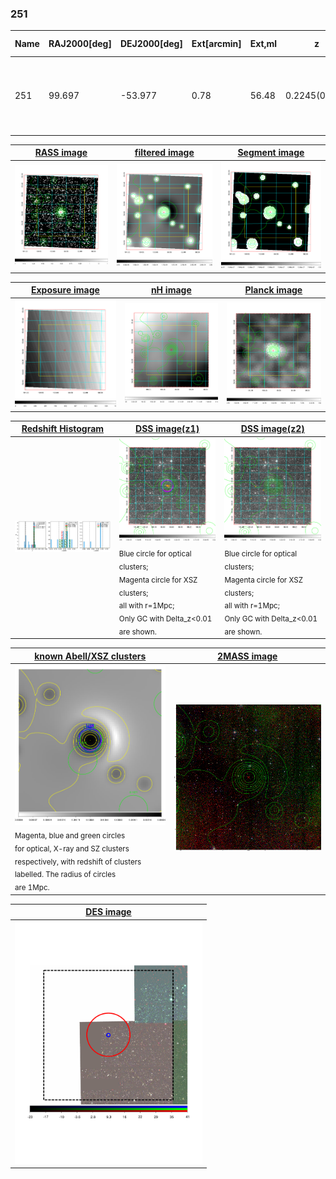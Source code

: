 <div STYLE="page-break-after: always;"></div>

### 251

|Name|RAJ2000[deg]|DEJ2000[deg] |Ext[arcmin]| Ext,ml | z | z_src| C|GC(XSZ,Delta_z<0.01)| GC(OPT,Delta_z<0.01)|GC| R_sig[arcmin] | R500[arcmin] | R500[Mpc]| CRsig[c/s] | CR500[c/s] |L500[1E44 erg/s]|F500[1E-12 erg/s/cm^2]| M500[1E14 Msun]|Tx[keV]|Cnt_sig|Beta|Rc[arcmin]|Comment|Alias|
|---|---|---|---|---|---|------|---|--------|---------|----------|---|---|---|---|---|---|---|---|---|---|---|---|---|---|
|251| 99.697| -53.977| 0.78| 56.48| 0.2245(0.006)| z1, z_xsz| B| B15, H13, MCXC, PSZ2, Tar| A, N| A, B15, H13, MCXC, N, PSZ2, Tar, W| 14.650| 6.300| 1.364| 0.362(0.030)| 0.330(0.027)| 9.287(0.249)| 6.235(0.167)| 9.03(0.11)| 8.96(0.07)| 274.2| 0.804(-0.092+0.107)| 2.345(-0.495+0.495)| -| k009|

|[RASS image](../image/251/251_img.pdf)|[filtered image](../image/251/251_fil.pdf)|[Segment image](../image/251/251_seg.pdf)|
|-------------------|--------------------|-------------------|
| <img src="../image/251/251_img.png" width="300">  | <img src="../image/251/251_fil.png" width="300">   | <img src="../image/251/251_seg.png" width="300">  |

|[Exposure image](../image/251/251_mex.pdf)| [nH image](../image/251/251_nh.pdf)| [Planck image](../image/251/251_p.pdf)|
|-------------------|--------------------|-------------------|
|<img src="../image/251/251_mex.png" width="300">   | <img src="../image/251/251_nh.png" width="300">    | <img src="../image/251/251_p.png" width="300"> |

|[Redshift Histogram](../image/251/251_zg.pdf) | [DSS image(z1)](../image/251/251_dss_z1.pdf)      |  [DSS image(z2)](../image/251/251_dss_z2.pdf)    |
|-------------------|--------------------|-------------------|
|<img src="../image/251/251_zg.png" width="300"> |<img src="../image/251/251_dss_z1.png" width="300"> <sub><br>Blue circle for optical clusters; <br>Magenta circle for XSZ clusters; <br>all with r=1Mpc; <br>Only GC with Delta_z<0.01 are shown. </sub>| <img src="../image/251/251_dss_z2.png" width="300"><sub><br>Blue circle for optical clusters; <br>Magenta circle for XSZ clusters; <br>all with r=1Mpc; <br>Only GC with Delta_z<0.01 are shown. </sub> |

|[known Abell/XSZ clusters](../image/251/251_gc.pdf) | [2MASS image](../image/251/251_2mass.pdf)      |
|-------------------|-------------------|
|<img src=../image/251/251_gc.png width="300"> <br><sub>Magenta, blue and green circles <br>for optical, X-ray and SZ clusters <br>respectively, with redshift of clusters <br>labelled. The radius of circles <br>are 1Mpc.</sub>|<img src="../image/251/251_2mass.png" width="300">  |

|[DES image](../image/251/251_des.pdf)   |
|-------------------|
| <img src="../image/251/251_des.pdf" width="300">  |
